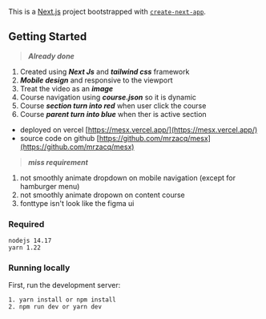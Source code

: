 This is a [Next.js](https://nextjs.org/) project bootstrapped with [`create-next-app`](https://github.com/vercel/next.js/tree/canary/packages/create-next-app).

## Getting Started

> **_Already done_**

1. Created using **_Next Js_** and **_tailwind css_** framework
2. **_Mobile design_** and responsive to the viewport
3. Treat the video as an **_image_**
4. Course navigation using **_course.json_** so it is dynamic
5. Course **_section turn into red_** when user click the course
6. Course **_parent turn into blue_** when ther is active section

- deployed on vercel [https://mesx.vercel.app/](https://mesx.vercel.app/)
- source code on github [https://github.com/mrzacq/mesx](https://github.com/mrzacq/mesx)

> **_miss requirement_**

1. not smoothly animate dropdown on mobile navigation (except for hamburger menu)
2. not smoothly animate dropown on content course
3. fonttype isn't look like the figma ui

### Required

```
nodejs 14.17
yarn 1.22
```

### Running locally

First, run the development server:

```
1. yarn install or npm install
2. npm run dev or yarn dev
```
